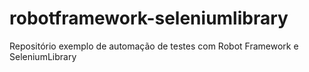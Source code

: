 # robotframework-seleniumlibrary
Repositório exemplo de automação de testes com Robot Framework e SeleniumLibrary
